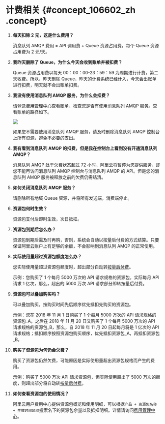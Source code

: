 # 计费相关 {#concept_106602_zh .concept}

1.  **每天扣除 2 元，这是什么费用？**

    消息队列 AMQP 费用 = API 调用费 + Queue 资源占用费。每个 Queue 资源占用费为 2 元/天。

2.  **我昨天删除了 Queue，为什么今天会收到账单并被扣费？**

    Queue 资源占用费以每天 00：00：00-23：59：59 为周期进行计费，第二天收费。所以，昨天删除 Queue，昨天的计费系统已经计入，今天会出账单进行扣费，明天就不会出账单扣费。

3.  **我没有使用消息队列 AMQP 服务，为什么会扣费？**

    请登录[费用管理中心](https://expense.console.aliyun.com/?spm=a2c4g.11186623.2.10.45cf49c38B9wwq#/consumption/list/flow/afterpay)查看账单，检查您是否有使用消息队列 AMQP 服务。查看账单的路径如下。

    ![](http://static-aliyun-doc.oss-cn-hangzhou.aliyuncs.com/assets/img/1095295/156453689553935_zh-CN.png)

    如果您不需要使用消息队列 AMQP 服务，请及时删除消息队列 AMQP 控制台上所有资源，避免不必要的支出。

4.  **我有看到消息队列 AMQP 的扣费，但是我在控制台上看到没有开通消息队列 AMQP？**

    消息队列 AMQP 处于欠费状态超过 72 小时，阿里云将暂停为您提供服务，即您不能再访问消息队列 AMQP 控制台与消息队列 AMQP 的 API。但是您的消息队列 AMQP 服务被释放之前的欠费仍需结清。

5.  **如何关闭消息队列 AMQP 服务？**

    请删除所有地域 Queue 资源，并将所有发送端，消费端停止。

6.  **资源包何时生效？**

    资源包支付后即时生效，次日抵扣。

7.  **资源包到期后怎么办？**

    资源包到期后需及时再购，否则，系统会自动以按量后付费的方式结算。只要保证阿里云账户上有足够的余额，不会影响到消息队列 AMQP 的正常使用。

8.  **实际使用量超过资源包额度怎么办？**

    您实际使用量超过资源包额度时，超出部分自动转[按量后付费](../../../../cn.zh-CN/产品定价/按量后付费.md#)。

    示例：您购买了 1 个每月 5000 万次的 API 请求规格的资源包，实际每月 API 请求 1 亿次，那么，超出的 5000 万次 API 请求部分即转按量后付费。

9.  **资源包可以叠加购买吗？**

    可以叠加购买，按购买时间先后顺序优先抵扣先购买的资源包。

    示例：您在 2018 年 11 月 1 日购买了 1 个每月 5000 万次的 API 请求规格的资源包\_A，之后在 2018 年 11 月 20 日又购买了 1 个每月 5000 万次的 API 请求规格的资源包\_B，那么，自 2018 年 11 月 20 日起每月将是 1 亿次的 API 请求规格；抵扣顺序按照资源包购买顺序，优先抵扣资源包\_A，再抵扣资源包\_B。

10. **购买了资源包为何仍会欠费？**

    购买了资源包仍然欠费，可能原因是实际使用量超出资源包规格而产生的费用。

    示例：购买了 5000 万次 API 请求资源包，但实际使用超出了 5000 万次的额度，则超出部分将自动转[按量后付费](../../../../cn.zh-CN/产品定价/按量后付费.md#)。

11. **如何查看资源包的使用情况？**

    阿里云用户费用中心提供资源包概览和使用明细，可以根据`产品 + 资源包名称 + 生效时间区间`搜索名下的资源包余量以及抵扣明细。详情请访问[费用管理中心](https://expense.console.aliyun.com/?spm=a2c4g.11186623.2.10.45cf49c38B9wwq#/consumption/list/flow/afterpay)。


